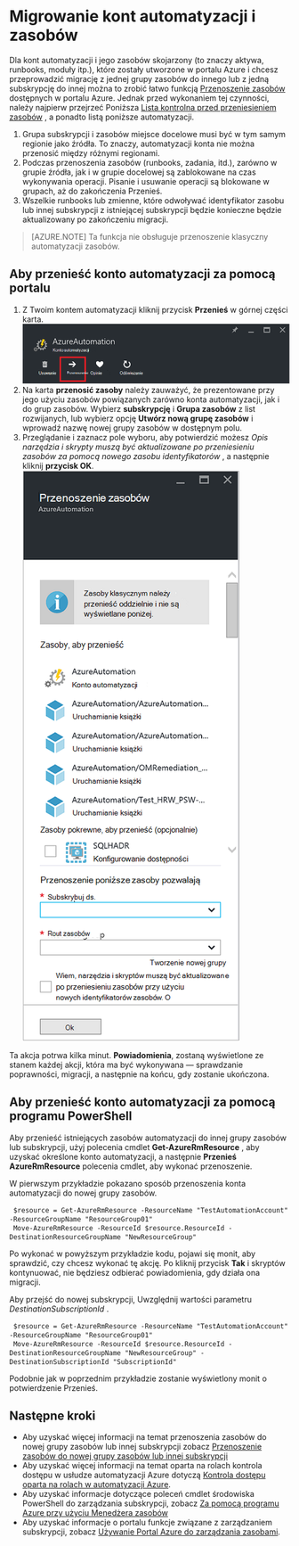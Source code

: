 <properties
   pageTitle="Migrowanie kont automatyzacji i zasoby | Microsoft Azure"
   description="W tym artykule opisano, jak przenieść konto automatyzacji w automatyzacji Azure i skojarzonych z nimi zasobów z jedną subskrypcję."
   services="automation"
   documentationCenter=""
   authors="MGoedtel"
   manager="jwhit"
   editor="tysonn" />
<tags
   ms.service="automation"
   ms.devlang="na"
   ms.topic="article"
   ms.tgt_pltfrm="na"
   ms.workload="infrastructure-services"
   ms.date="07/07/2016"
   ms.author="magoedte" />

# <a name="migrate-automation-account-and-resources"></a>Migrowanie kont automatyzacji i zasobów

Dla kont automatyzacji i jego zasobów skojarzony (to znaczy aktywa, runbooks, moduły itp.), które zostały utworzone w portalu Azure i chcesz przeprowadzić migrację z jednej grupy zasobów do innego lub z jedną subskrypcję do innej można to zrobić łatwo funkcją [Przenoszenie zasobów](../resource-group-move-resources.md) dostępnych w portalu Azure. Jednak przed wykonaniem tej czynności, należy najpierw przejrzeć Poniższa [Lista kontrolna przed przeniesieniem zasobów](../resource-group-move-resources.md#Checklist-before-moving-resources) , a ponadto listą poniższe automatyzacji.   

1.  Grupa subskrypcji i zasobów miejsce docelowe musi być w tym samym regionie jako źródła.  To znaczy, automatyzacji konta nie można przenosić między różnymi regionami.
2.  Podczas przenoszenia zasobów (runbooks, zadania, itd.), zarówno w grupie źródła, jak i w grupie docelowej są zablokowane na czas wykonywania operacji. Pisanie i usuwanie operacji są blokowane w grupach, aż do zakończenia Przenieś.  
3.  Wszelkie runbooks lub zmienne, które odwoływać identyfikator zasobu lub innej subskrypcji z istniejącej subskrypcji będzie konieczne będzie aktualizowany po zakończeniu migracji.   


>[AZURE.NOTE] Ta funkcja nie obsługuje przenoszenie klasyczny automatyzacji zasobów.

## <a name="to-move-the-automation-account-using-the-portal"></a>Aby przenieść konto automatyzacji za pomocą portalu

1. Z Twoim kontem automatyzacji kliknij przycisk **Przenieś** w górnej części karta.<br> ![Opcja przenoszenia](media/automation-migrate-account-subscription/automation-menu-move.png)<br> 
2. Na karta **przenosić zasoby** należy zauważyć, że prezentowane przy jego użyciu zasobów powiązanych zarówno konta automatyzacji, jak i do grup zasobów.  Wybierz **subskrypcję** i **Grupa zasobów** z list rozwijanych, lub wybierz opcję **Utwórz nową grupę zasobów** i wprowadź nazwę nowej grupy zasobów w dostępnym polu.  
3. Przeglądanie i zaznacz pole wyboru, aby potwierdzić możesz *Opis narzędzia i skrypty muszą być aktualizowane po przeniesieniu zasobów za pomocą nowego zasobu identyfikatorów* , a następnie kliknij **przycisk OK**.<br> ![Przenoszenie karta zasoby](media/automation-migrate-account-subscription/automation-move-resources-blade.png)<br>   

Ta akcja potrwa kilka minut.  **Powiadomienia**, zostaną wyświetlone ze stanem każdej akcji, która ma być wykonywana — sprawdzanie poprawności, migracji, a następnie na końcu, gdy zostanie ukończona.     

## <a name="to-move-the-automation-account-using-powershell"></a>Aby przenieść konto automatyzacji za pomocą programu PowerShell

Aby przenieść istniejących zasobów automatyzacji do innej grupy zasobów lub subskrypcji, użyj polecenia cmdlet **Get-AzureRmResource** , aby uzyskać określone konto automatyzacji, a następnie **Przenieś AzureRmResource** polecenia cmdlet, aby wykonać przenoszenie.

W pierwszym przykładzie pokazano sposób przenoszenia konta automatyzacji do nowej grupy zasobów.

   ```
    $resource = Get-AzureRmResource -ResourceName "TestAutomationAccount" -ResourceGroupName "ResourceGroup01"
    Move-AzureRmResource -ResourceId $resource.ResourceId -DestinationResourceGroupName "NewResourceGroup"
   ``` 

Po wykonać w powyższym przykładzie kodu, pojawi się monit, aby sprawdzić, czy chcesz wykonać tę akcję.  Po kliknij przycisk **Tak** i skryptów kontynuować, nie będziesz odbierać powiadomienia, gdy działa ona migracji.  

Aby przejść do nowej subskrypcji, Uwzględnij wartości parametru *DestinationSubscriptionId* .

   ```
    $resource = Get-AzureRmResource -ResourceName "TestAutomationAccount" -ResourceGroupName "ResourceGroup01"
    Move-AzureRmResource -ResourceId $resource.ResourceId -DestinationResourceGroupName "NewResourceGroup" -DestinationSubscriptionId "SubscriptionId"
   ``` 

Podobnie jak w poprzednim przykładzie zostanie wyświetlony monit o potwierdzenie Przenieś.  

## <a name="next-steps"></a>Następne kroki

- Aby uzyskać więcej informacji na temat przenoszenia zasobów do nowej grupy zasobów lub innej subskrypcji zobacz [Przenoszenie zasobów do nowej grupy zasobów lub innej subskrypcji](../resource-group-move-resources.md)
- Aby uzyskać więcej informacji na temat oparta na rolach kontrola dostępu w usłudze automatyzacji Azure dotyczą [Kontrola dostępu oparta na rolach w automatyzacji Azure](../automation/automation-role-based-access-control.md).
- Aby uzyskać informacje dotyczące poleceń cmdlet środowiska PowerShell do zarządzania subskrypcji, zobacz [Za pomocą programu Azure przy użyciu Menedżera zasobów](../powershell-azure-resource-manager.md)
- Aby uzyskać informacje o portalu funkcje związane z zarządzaniem subskrypcji, zobacz [Używanie Portal Azure do zarządzania zasobami](../azure-portal/resource-group-portal.md). 
